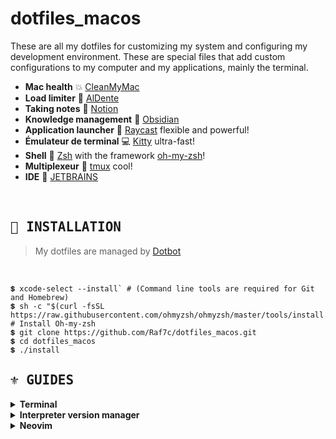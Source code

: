 # dotfiles_macos
<dive>
These are all my dotfiles for customizing my system and configuring my development environment. These are special files that add custom configurations to my computer and my applications, mainly the terminal.

<br>

- **Mac health** 💥 [CleanMyMac](https://apphousekitchen.com/)
- **Load limiter** 🍝 [AlDente](https://apphousekitchen.com/)
- **Taking notes** 📝 [Notion](https://www.notion.so/fr-fr)
- **Knowledge management** 🧠 [Obsidian](https://obsidian.md/)
- **Application launcher** 🚀 [Raycast](https://www.raycast.com/) flexible and powerful!
- **Émulateur de terminal** 💻 [Kitty](https://sw.kovidgoyal.net/kitty/) ultra-fast!
- **Shell** 🐚 [Zsh](https://zsh.org) with the framework [oh-my-zsh](https://ohmyz.sh/)!
- **Multiplexeur** 👾 [tmux](https://github.com/tmux/tmux/wiki) cool!
- **IDE** 🍃 [JETBRAINS](https://www.jetbrains.com/)

<br>

## <samp>🌼 INSTALLATION</samp>

> My dotfiles are managed by [Dotbot](https://github.com/anishathalye/dotbot)

<br>

```SHELL
💲 xcode-select --install` # (Command line tools are required for Git and Homebrew)
💲 sh -c "$(curl -fsSL https://raw.githubusercontent.com/ohmyzsh/ohmyzsh/master/tools/install.sh)" # Install Oh-my-zsh
💲 git clone https://github.com/Raf7c/dotfiles_macos.git
💲 cd dotfiles_macos
💲 ./install
```

## <samp>⚜️ GUIDES</samp>

<details>
<summary><b>Terminal </b></summary>

`.zshrc`

- [eza](https://github.com/eza-community/eza)
- [fzf](https://github.com/junegunn/fzf)
- [fd](https://github.com/sharkdp/fd)
- [bat](https://github.com/sharkdp/bat)
- [htop](https://htop.dev/)
- [zsh-autosuggestions](https://github.com/zsh-users/zsh-autosuggestions)
- [zsh-syntax-highlighting](https://github.com/zsh-users/zsh-syntax-highlighting/tree/master)
- [starship](https://github.com/starship/starship)
- [kitty]()
- [brew]()

</details>

<details>
<summary><b>Interpreter version manager </b></summary>
I'm using ASDF to 

</details>

<details>
<summary><b>Neovim </b></summary>

- https://github.com/catppuccin/nvim
- https://github.com/numToStr/FTerm.nvim
- https://github.com/nvim-lualine/lualine.nvim
- https://github.com/nvim-neo-tree
- https://github.com/folke/which-key.nvim
- https://github.com/kdheepak/lazygit.nvim
- https://github.com/nvim-neo-tree/neo-tree.nvim
- https://github.com/nvim-treesitter/
- https://github.com/nvim-treesitter/nvim-treesitter
- https://github.com/williamboman/mason.nvim
- https://github.com/hrsh7th/nvim-cmp


</details>
</dive>